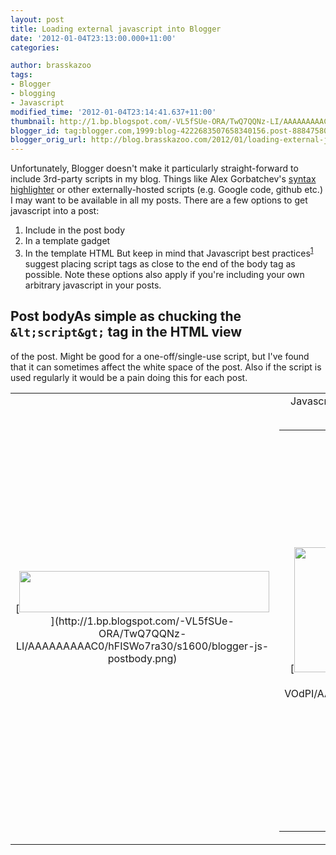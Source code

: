 ```yaml
---
layout: post
title: Loading external javascript into Blogger
date: '2012-01-04T23:13:00.000+11:00'
categories:

author: brasskazoo
tags:
- Blogger
- blogging
- Javascript
modified_time: '2012-01-04T23:14:41.637+11:00'
thumbnail: http://1.bp.blogspot.com/-VL5fSUe-ORA/TwQ7QQNz-LI/AAAAAAAAAC0/hFISWo7ra30/s72-c/blogger-js-postbody.png
blogger_id: tag:blogger.com,1999:blog-4222683507658340156.post-8884758075609902888
blogger_orig_url: http://blog.brasskazoo.com/2012/01/loading-external-javascript-into.html
---
```


Unfortunately, Blogger doesn't make it particularly straight-forward to 
include 3rd-party scripts in my blog. 
Things like Alex Gorbatchev's [syntax 
highlighter](http://alexgorbatchev.com/SyntaxHighlighter/) or other 
externally-hosted scripts (e.g. Google code, github etc.) I may want to be 
available in all my posts. 
There are a few options to get javascript into a post:<a name='more'></a> 
1. Include in the post body 
1. In a template gadget 
1. In the template HTML 
But keep in mind that Javascript best 
practices<sup>[1](http://www.blogger.com/blogger.g?blogID=4222683507658340156#ftn.id394062)</sup> 
suggest placing script tags as close to the end of the body tag as possible. 
Note these options also apply if you're including your own arbitrary 
javascript in your posts. 
##    Post bodyAs simple as chucking the `&lt;script&gt;` tag in the HTML view 
of the post. Might be good for a one-off/single-use script, but I've found 
that it can sometimes affect the white space of the post. 
Also if the script is used regularly it would be a pain doing this for each 
post. 
<table align="center" cellpadding="0" cellspacing="0" 
class="tr-caption-container" style="margin-left: auto; margin-right: auto; 
text-align: center;"><td style="text-align: center;">[<img border="0" 
height="66" 
src="http://1.bp.blogspot.com/-VL5fSUe-ORA/TwQ7QQNz-LI/AAAAAAAAAC0/hFISWo7ra30/s400/blogger-js-postbody.png" 
width="400" 
/>](http://1.bp.blogspot.com/-VL5fSUe-ORA/TwQ7QQNz-LI/AAAAAAAAAC0/hFISWo7ra30/s1600/blogger-js-postbody.png)<td 
class="tr-caption" style="text-align: center;">Javascript in the post body 
##    Template GadgetCreating an HTML/Javascript gadget on the template allows 
arbitrary code to be chucked into the layout (thus available for all posts). 
But this again can affect the whitespace of the page, and leave a blank panel 
where you may not want it! 
<table align="center" cellpadding="0" cellspacing="0" 
class="tr-caption-container" style="margin-left: auto; margin-right: auto; 
text-align: center;"><td style="text-align: center;">[<img border="0" 
height="200" 
src="http://1.bp.blogspot.com/-nZLYlXBlUH8/TwQ2J-VOdPI/AAAAAAAAACU/YQyk12Gpm4Q/s200/blogger-html-widget.png" 
width="190" 
/>](http://1.bp.blogspot.com/-nZLYlXBlUH8/TwQ2J-VOdPI/AAAAAAAAACU/YQyk12Gpm4Q/s1600/blogger-html-widget.png)<td 
class="tr-caption" style="text-align: center;">HTML/Javascript widget 
##    Template HTMLBy editing the HTML for the template, the `&lt;script&gt;` 
tags can be placed right on top of the `&lt;/body&gt;` tag. 
Edit the template by going to Template -&gt; Edit HTML. Read the warning and 
click 'Proceed'. 
Searching for the string `"text/javascript"` should point out an existing 
block of javascript that is directly before the `&lt;/body&gt;` tag, so it is 
just a matter of including additional `&lt;script&gt;` tags in that area. 
<table align="center" cellpadding="0" cellspacing="0" 
class="tr-caption-container" style="margin-left: auto; margin-right: auto; 
text-align: center;"><td style="text-align: center;">[<img border="0" 
height="291" 
src="http://3.bp.blogspot.com/-F7J-Sr55Qrc/TwQ2ft7fAjI/AAAAAAAAACo/i8eBdpB0rXs/s400/blogger-template-html.png" 
width="400" 
/>](http://3.bp.blogspot.com/-F7J-Sr55Qrc/TwQ2ft7fAjI/AAAAAAAAACo/i8eBdpB0rXs/s1600/blogger-template-html.png)<td 
class="tr-caption" style="text-align: center;">Editing the template HTMLThis 
is clearly the best solution from the best-practice point of view, but be 
warned: if the blog template is changed the modifications to the template HTML 
will be lost! 


<sup>[[1](http://www.blogger.com/blogger.g?blogID=4222683507658340156#id394062)]</sup>By 
placing the script tags at the end of the body section, it does not block the 
loading of the main content and means the javascript can be loaded and applied 
unobtrusively. See related notes on 
[developer.yahoo.com](http://developer.yahoo.com/performance/rules.html#js_bottom) 
for more info. 
